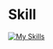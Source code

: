 # Skill
[![My Skills](https://skillicons.dev/icons?i=js,html,css,tailwind,react,vue,angular,next,python,docker,bun,mongodb,mysql,mariadb,postgresql,figma,&theme=dark)](https://skillicons.dev)
